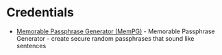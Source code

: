 # Credentials

- [Memorable Passphrase Generator (MemPG)](https://github.com/initstring/MemPG) -  Memorable Passphrase Generator - create secure random passphrases that sound like sentences 

